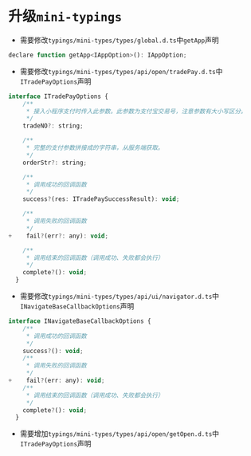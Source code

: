 # 升级`mini-typings`

- 需要修改`typings/mini-types/types/global.d.ts`中`getApp`声明

```javascript
declare function getApp<IAppOption>(): IAppOption;
```

- 需要修改`typings/mini-types/types/api/open/tradePay.d.ts`中`ITradePayOptions`声明

```javascript
interface ITradePayOptions {
    /**
     * 接入小程序支付时传入此参数。此参数为支付宝交易号，注意参数有大小写区分。
     */
    tradeNO?: string;

    /**
     * 完整的支付参数拼接成的字符串，从服务端获取。
     */
    orderStr?: string;

    /**
     * 调用成功的回调函数
     */
    success?(res: ITradePaySuccessResult): void;

    /**
     * 调用失败的回调函数
     */
+    fail?(err?: any): void;

    /**
     * 调用结束的回调函数（调用成功、失败都会执行）
     */
    complete?(): void;
  }
```

- 需要修改`typings/mini-types/types/api/ui/navigator.d.ts`中`INavigateBaseCallbackOptions`声明

```javascript
interface INavigateBaseCallbackOptions {
    /**
     * 调用成功的回调函数
     */
    success?(): void;
    /**
     * 调用失败的回调函数
     */
+    fail?(err: any): void;
    /**
     * 调用结束的回调函数（调用成功、失败都会执行）
     */
    complete?(): void;
  }
```

- 需要增加`typings/mini-types/types/api/open/getOpen.d.ts`中`ITradePayOptions`声明
